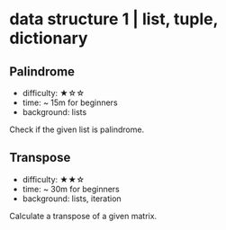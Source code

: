 # data structure 1 | list, tuple, dictionary

## Palindrome

- difficulty: ★☆☆
- time: ~ 15m for beginners
- background: lists

Check if the given list is palindrome.

## Transpose

- difficulty: ★★☆
- time: ~ 30m for beginners
- background: lists, iteration

Calculate a transpose of a given matrix.
